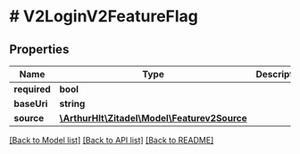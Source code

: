 # # V2LoginV2FeatureFlag

## Properties

Name | Type | Description | Notes
------------ | ------------- | ------------- | -------------
**required** | **bool** |  | [optional]
**baseUri** | **string** |  | [optional]
**source** | [**\ArthurHlt\Zitadel\Model\Featurev2Source**](Featurev2Source.md) |  | [optional]

[[Back to Model list]](../../README.md#models) [[Back to API list]](../../README.md#endpoints) [[Back to README]](../../README.md)
